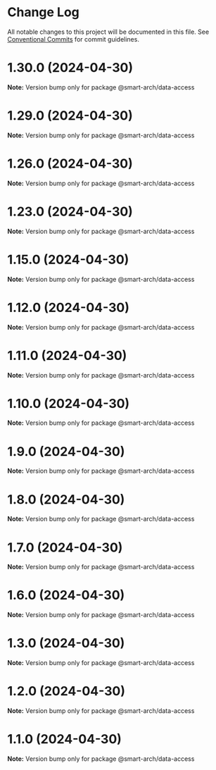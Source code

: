 # Change Log

All notable changes to this project will be documented in this file.
See [Conventional Commits](https://conventionalcommits.org) for commit guidelines.

# 1.30.0 (2024-04-30)

**Note:** Version bump only for package @smart-arch/data-access





# 1.29.0 (2024-04-30)

**Note:** Version bump only for package @smart-arch/data-access





# 1.26.0 (2024-04-30)

**Note:** Version bump only for package @smart-arch/data-access





# 1.23.0 (2024-04-30)

**Note:** Version bump only for package @smart-arch/data-access





# 1.15.0 (2024-04-30)

**Note:** Version bump only for package @smart-arch/data-access





# 1.12.0 (2024-04-30)

**Note:** Version bump only for package @smart-arch/data-access





# 1.11.0 (2024-04-30)

**Note:** Version bump only for package @smart-arch/data-access





# 1.10.0 (2024-04-30)

**Note:** Version bump only for package @smart-arch/data-access





# 1.9.0 (2024-04-30)

**Note:** Version bump only for package @smart-arch/data-access





# 1.8.0 (2024-04-30)

**Note:** Version bump only for package @smart-arch/data-access





# 1.7.0 (2024-04-30)

**Note:** Version bump only for package @smart-arch/data-access





# 1.6.0 (2024-04-30)

**Note:** Version bump only for package @smart-arch/data-access





# 1.3.0 (2024-04-30)

**Note:** Version bump only for package @smart-arch/data-access





# 1.2.0 (2024-04-30)

**Note:** Version bump only for package @smart-arch/data-access





# 1.1.0 (2024-04-30)

**Note:** Version bump only for package @smart-arch/data-access
